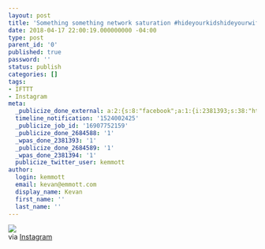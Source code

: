 ```yaml
---
layout: post
title: 'Something something network saturation #hideyourkidshideyourwifi #nowthatyoumentionitimhungrytoo'
date: 2018-04-17 22:00:19.000000000 -04:00
type: post
parent_id: '0'
published: true
password: ''
status: publish
categories: []
tags:
- IFTTT
- Instagram
meta:
  _publicize_done_external: a:2:{s:8:"facebook";a:1:{i:2381393;s:38:"https://facebook.com/10155224860276816";}s:7:"twitter";a:1:{i:2381394;s:53:"https://twitter.com/kemmott/status/986363798436110336";}}
  timeline_notification: '1524002425'
  _publicize_job_id: '16907752159'
  _publicize_done_2684588: '1'
  _wpas_done_2381393: '1'
  _publicize_done_2684589: '1'
  _wpas_done_2381394: '1'
  publicize_twitter_user: kemmott
author:
  login: kemmott
  email: kevan@emmott.com
  display_name: Kevan
  first_name: ''
  last_name: ''
---
```

<div><img src="{{ site.url }}/assets/images/blog/edeef-30084820_2051160608246518_2907994881492254720_n.jpg" style="max-width:600px;" />
<div>via <a href="https://ift.tt/2EUNzy6">Instagram</a></div>
</div>

